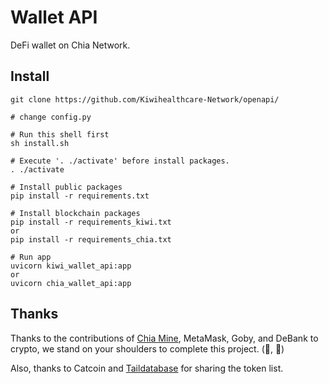 # Wallet API

DeFi wallet on Chia Network.

## Install


```
git clone https://github.com/Kiwihealthcare-Network/openapi/

# change config.py

# Run this shell first
sh install.sh

# Execute '. ./activate' before install packages.
. ./activate

# Install public packages
pip install -r requirements.txt

# Install blockchain packages
pip install -r requirements_kiwi.txt
or 
pip install -r requirements_chia.txt

# Run app
uvicorn kiwi_wallet_api:app
or 
uvicorn chia_wallet_api:app
```

## Thanks

Thanks to the contributions of [Chia Mine](https://github.com/Chia-Mine/clvm-js), MetaMask, Goby, and DeBank to crypto, we stand on your shoulders to complete this project. (🌱, 🌱)

Also, thanks to Catcoin and [Taildatabase](https://www.taildatabase.com/) for sharing the token list.

